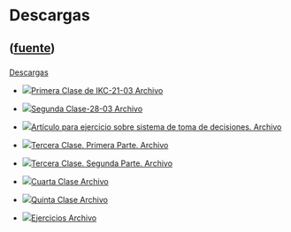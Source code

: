 # Descargas
([fuente](https://campus.exactas.uba.ar/course/view.php?id=1027&section=5))
---
###
[Descargas](https://campus.exactas.uba.ar/course/view.php?id=1027&section=5)

  - [![ ](https://campus.exactas.uba.ar/theme/image.php/aardvark/core/1524752928/f/pdf-24)Primera Clase de IKC-21-03 Archivo](https://campus.exactas.uba.ar/mod/resource/view.php?id=60345)

  - [![ ](https://campus.exactas.uba.ar/theme/image.php/aardvark/core/1524752928/f/pdf-24)Segunda Clase-28-03 Archivo](https://campus.exactas.uba.ar/mod/resource/view.php?id=60346)

  - [![ ](https://campus.exactas.uba.ar/theme/image.php/aardvark/core/1524752928/f/pdf-24)Artículo para ejercicio sobre sistema de toma de decisiones. Archivo](https://campus.exactas.uba.ar/mod/resource/view.php?id=60347)

  - [![ ](https://campus.exactas.uba.ar/theme/image.php/aardvark/core/1524752928/f/pdf-24)Tercera Clase. Primera Parte. Archivo](https://campus.exactas.uba.ar/mod/resource/view.php?id=60454)

  - [![ ](https://campus.exactas.uba.ar/theme/image.php/aardvark/core/1524752928/f/pdf-24)Tercera Clase. Segunda Parte. Archivo](https://campus.exactas.uba.ar/mod/resource/view.php?id=60455)

  - [![ ](https://campus.exactas.uba.ar/theme/image.php/aardvark/core/1524752928/f/pdf-24)Cuarta Clase Archivo](https://campus.exactas.uba.ar/mod/resource/view.php?id=61389)

  - [![ ](https://campus.exactas.uba.ar/theme/image.php/aardvark/core/1524752928/f/pdf-24)Quinta Clase Archivo](https://campus.exactas.uba.ar/mod/resource/view.php?id=61390)

  - [![ ](https://campus.exactas.uba.ar/theme/image.php/aardvark/core/1524752928/f/pdf-24)Ejercicios Archivo](https://campus.exactas.uba.ar/mod/resource/view.php?id=61391)

